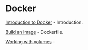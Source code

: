# Docker

[Introduction to Docker](intro) - Introduction.

[Build an Image](image) - Dockerfile. 

[Working with volumes](volumes) - 